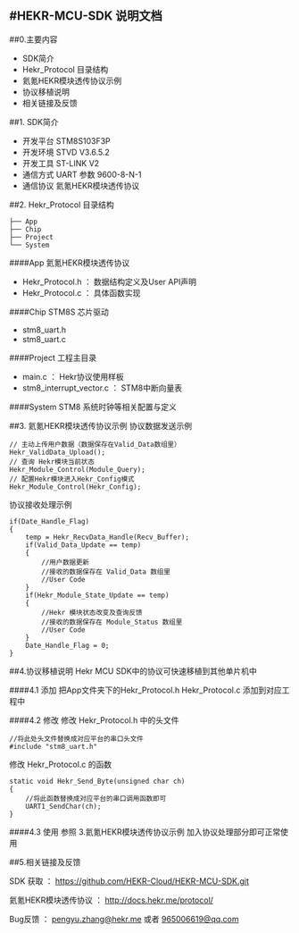 #HEKR-MCU-SDK 说明文档
----
##0.主要内容
*	SDK简介
*	Hekr_Protocol 目录结构
*	氦氪HEKR模块透传协议示例
*	协议移植说明
*	相关链接及反馈

##1. SDK简介
*	开发平台 STM8S103F3P
*	开发环境 STVD V3.6.5.2
*	开发工具 ST-LINK V2
*	通信方式 UART 参数 9600-8-N-1
*	通信协议 氦氪HEKR模块透传协议

##2. Hekr_Protocol 目录结构

	├── App
	├── Chip
	├── Project
	└── System

####App
氦氪HEKR模块透传协议

*    Hekr_Protocol.h ： 数据结构定义及User API声明
*    Hekr_Protocol.c ： 具体函数实现  

####Chip
STM8S 芯片驱动

*	stm8_uart.h
*	stm8_uart.c

####Project
工程主目录

*	main.c ： Hekr协议使用样板
*	stm8_interrupt_vector.c ： STM8中断向量表


####System
STM8 系统时钟等相关配置与定义


##3. 氦氪HEKR模块透传协议示例
协议数据发送示例

	// 主动上传用户数据（数据保存在Valid_Data数组里）
	Hekr_ValidData_Upload();
	// 查询 Hekr模块当前状态
	Hekr_Module_Control(Module_Query);
	// 配置Hekr模块进入Hekr_Config模式
	Hekr_Module_Control(Hekr_Config);

协议接收处理示例

	if(Date_Handle_Flag)
	{
		temp = Hekr_RecvData_Handle(Recv_Buffer);
		if(Valid_Data_Update == temp)
		{
			//用户数据更新
			//接收的数据保存在 Valid_Data 数组里
			//User Code
		}
		if(Hekr_Module_State_Update == temp)
		{
			//Hekr 模块状态改变及查询反馈
			//接收的数据保存在 Module_Status 数组里
			//User Code
		}
		Date_Handle_Flag = 0;			
	}		

##4.协议移植说明
Hekr MCU SDK中的协议可快速移植到其他单片机中

####4.1 添加
把App文件夹下的Hekr_Protocol.h Hekr_Protocol.c 添加到对应工程中

####4.2 修改
修改 Hekr_Protocol.h 中的头文件

	//将此处头文件替换成对应平台的串口头文件
	#include "stm8_uart.h"
	
修改 Hekr_Protocol.c 的函数

	static void Hekr_Send_Byte(unsigned char ch)
	{
		//将此函数替换成对应平台的串口调用函数即可
		UART1_SendChar(ch);
	}

####4.3 使用
参照 3.氦氪HEKR模块透传协议示例 加入协议处理部分即可正常使用

##5.相关链接及反馈

SDK 获取 ：  https://github.com/HEKR-Cloud/HEKR-MCU-SDK.git

氦氪HEKR模块透传协议 ： http://docs.hekr.me/protocol/

Bug反馈 ： pengyu.zhang@hekr.me   或者 965006619@qq.com




